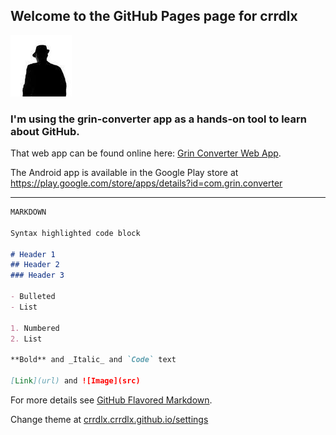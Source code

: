 ## Welcome to the GitHub Pages page for crrdlx
![crrdlx](https://raw.githubusercontent.com/crrdlx/crrdlx.github.io/master/crrdlx.jpg)
### I'm using the grin-converter app as a hands-on tool to learn about GitHub.

That web app can be found online here: <a href="http://br549.mywebcommunity.org/grin/">Grin Converter Web App</a>.

The Android app is available in the Google Play store at https://play.google.com/store/apps/details?id=com.grin.converter

----

```markdown
MARKDOWN

Syntax highlighted code block

# Header 1
## Header 2
### Header 3

- Bulleted
- List

1. Numbered
2. List

**Bold** and _Italic_ and `Code` text

[Link](url) and ![Image](src)
```
For more details see [GitHub Flavored Markdown](https://guides.github.com/features/mastering-markdown/).

Change theme at [crrdlx.crrdlx.github.io/settings](https://github.com/crrdlx/crrdlx.github.io/settings)
